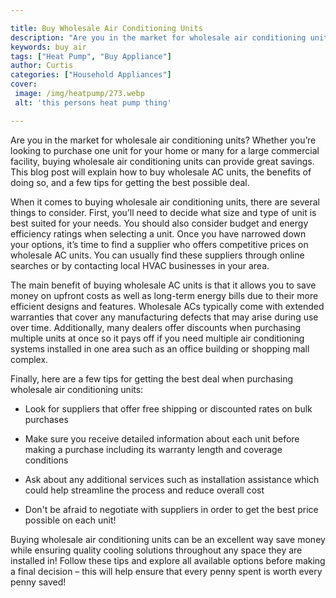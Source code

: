 ```yaml
---

title: Buy Wholesale Air Conditioning Units
description: "Are you in the market for wholesale air conditioning units? Whether you’re looking to purchase one unit for your home or many for ...learn about it in this post"
keywords: buy air
tags: ["Heat Pump", "Buy Appliance"]
author: Curtis
categories: ["Household Appliances"]
cover: 
 image: /img/heatpump/273.webp
 alt: 'this persons heat pump thing'

---
```


Are you in the market for wholesale air conditioning units? Whether you’re looking to purchase one unit for your home or many for a large commercial facility, buying wholesale air conditioning units can provide great savings. This blog post will explain how to buy wholesale AC units, the benefits of doing so, and a few tips for getting the best possible deal.

When it comes to buying wholesale air conditioning units, there are several things to consider. First, you’ll need to decide what size and type of unit is best suited for your needs. You should also consider budget and energy efficiency ratings when selecting a unit. Once you have narrowed down your options, it’s time to find a supplier who offers competitive prices on wholesale AC units. You can usually find these suppliers through online searches or by contacting local HVAC businesses in your area. 

The main benefit of buying wholesale AC units is that it allows you to save money on upfront costs as well as long-term energy bills due to their more efficient designs and features. Wholesale ACs typically come with extended warranties that cover any manufacturing defects that may arise during use over time. Additionally, many dealers offer discounts when purchasing multiple units at once so it pays off if you need multiple air conditioning systems installed in one area such as an office building or shopping mall complex. 

Finally, here are a few tips for getting the best deal when purchasing wholesale air conditioning units: 

 - Look for suppliers that offer free shipping or discounted rates on bulk purchases 

 - Make sure you receive detailed information about each unit before making a purchase including its warranty length and coverage conditions 

 - Ask about any additional services such as installation assistance which could help streamline the process and reduce overall cost 

 - Don't be afraid to negotiate with suppliers in order to get the best price possible on each unit! 

Buying wholesale air conditioning units can be an excellent way save money while ensuring quality cooling solutions throughout any space they are installed in! Follow these tips and explore all available options before making a final decision – this will help ensure that every penny spent is worth every penny saved!
